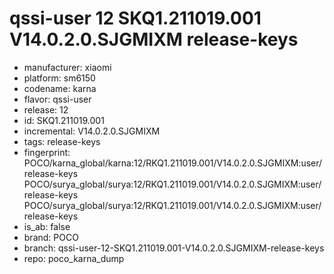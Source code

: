 # qssi-user 12 SKQ1.211019.001 V14.0.2.0.SJGMIXM release-keys
- manufacturer: xiaomi
- platform: sm6150
- codename: karna
- flavor: qssi-user
- release: 12
- id: SKQ1.211019.001
- incremental: V14.0.2.0.SJGMIXM
- tags: release-keys
- fingerprint: POCO/karna_global/karna:12/RKQ1.211019.001/V14.0.2.0.SJGMIXM:user/release-keys
POCO/surya_global/surya:12/RKQ1.211019.001/V14.0.2.0.SJGMIXM:user/release-keys
POCO/surya_global/surya:12/RKQ1.211019.001/V14.0.2.0.SJGMIXM:user/release-keys
- is_ab: false
- brand: POCO
- branch: qssi-user-12-SKQ1.211019.001-V14.0.2.0.SJGMIXM-release-keys
- repo: poco_karna_dump
